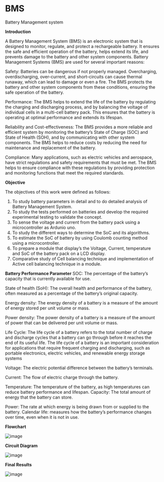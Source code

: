 # BMS
Battery Management system


**Introduction**

A Battery Management System (BMS) is an electronic system that is designed
to monitor, regulate, and protect a rechargeable battery. It ensures the safe and
efficient operation of the battery, helps extend its life, and prevents damage to the
battery and other system components. Battery Management Systems (BMS) are
used for several important reasons:

Safety: Batteries can be dangerous if not properly managed. Overcharging, overdischarging,
over-current, and short-circuits can cause thermal runaway, which can
lead to damage or even a fire. The BMS protects the battery and other system
components from these conditions, ensuring the safe operation of the battery.

Performance: The BMS helps to extend the life of the battery by regulating the
charging and discharging process, and by balancing the voltage of individual cells
in a multi-cell battery pack. This ensures that the battery is operating at optimal
performance and extends its lifespan.

Reliability and Cost-effectiveness: The BMS provides a more reliable and efficient
system by monitoring the battery’s State of Charge (SOC) and State of Health
(SOH), and by communicating with other system components. The BMS helps to
reduce costs by reducing the need for maintenance and replacement of the battery.

Compliance: Many applications, such as electric vehicles and aerospace, have
strict regulations and safety requirements that must be met. The BMS helps to
ensure compliance with these regulations by providing protection and monitoring
functions that meet the required standards.


**Objective**

The objectives of this work were defined as follows:
1. To study battery parameters in detail and to do detailed analysis of Battery
Management System.
2. To study the tests performed on batteries and develop the required experimental
testing to validate the concept.
3. To sense the voltage and current from the battery pack using a microcontroller
as Ardunio uno.
4. To study the different ways to determine the SoC and its algorithms.
5. To estimate the SoC of battery by using Coulomb counting method using a
microcontroller.
6. To prepare a module that display’s the Voltage, Current, temperature and
SoC of the battery pack on a LCD display.
7. Comparative study of Cell balancing technique and implementation of Active
cell balancing technique in a module.

**Battery Performance Parameter**
SOC: The percentage of the battery’s capacity that is currently available for use.

State of health (SoH): The overall health and performance of the battery, often
measured as a percentage of the battery’s original capacity.

Energy density: The energy density of a battery is a measure of the amount of
energy stored per unit volume or mass.

Power density: The power density of a battery is a measure of the amount of
power that can be delivered per unit volume or mass.

Life Cycle: The life cycle of a battery refers to the total number of charge and
discharge cycles that a battery can go through before it reaches the end of its useful
life. The life cycle of a battery is an important consideration for applications that
require frequent charging and discharging, such as portable electronics, electric
vehicles, and renewable energy storage systems

Voltage: The electric potential difference between the battery’s terminals.

Current: The flow of electric charge through the battery.

Temperature: The temperature of the battery, as high temperatures can reduce
battery performance and lifespan. Capacity: The total amount of energy that the
battery can store.

Power: The rate at which energy is being drawn from or supplied to the battery.
Calendar life: measures how the battery’s performance changes over time, even
when it is not in use.

**Flowchart**


![image](https://github.com/atharvard/BMS/assets/98876069/1e1b7009-9b7f-4232-8ca5-22fb4e8a8f88)

**Circuit Diagram**


![image](https://github.com/atharvard/BMS/assets/98876069/b9bc0fda-f19d-4f9f-95fa-43e270adf047)

**Final Results**


![image](https://github.com/atharvard/BMS/assets/98876069/aafedb1d-fdd6-4793-9676-a24abac7efc1)



